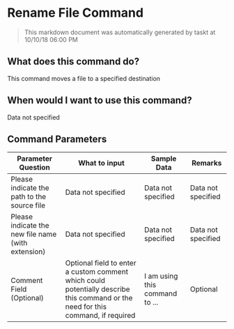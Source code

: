 <!--TITLE: Rename File Command -->
<!-- SUBTITLE: a command in the File Operation Commands group -->
# Rename File Command


> This markdown document was automatically generated by taskt at 10/10/18 06:00 PM


## What does this command do?
This command moves a file to a specified destination


## When would I want to use this command?
Data not specified


## Command Parameters
| Parameter Question   	| What to input  	|  Sample Data 	| Remarks  	|
| ---                    | ---               | ---           | ---       |
|Please indicate the path to the source file|Data not specified|Data not specified|Data not specified|
|Please indicate the new file name (with extension)|Data not specified|Data not specified|Data not specified|
|Comment Field (Optional)|Optional field to enter a custom comment which could potentially describe this command or the need for this command, if required|I am using this command to ...|Optional|


